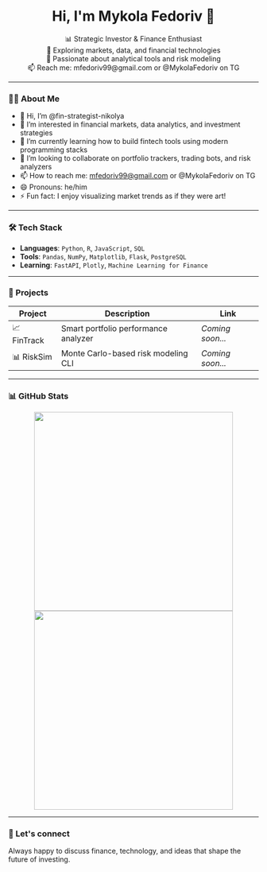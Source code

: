 <h1 align="center">Hi, I'm Mykola Fedoriv 👋</h1>

<p align="center">
  📊 Strategic Investor & Finance Enthusiast<br>
  💼 Exploring markets, data, and financial technologies<br>
  🧠 Passionate about analytical tools and risk modeling<br>
  📫 Reach me: mfedoriv99@gmail.com or @MykolaFedoriv on TG
</p>

---

### 🙋‍♂️ About Me

- 👋 Hi, I’m @fin-strategist-nikolya  
- 👀 I’m interested in financial markets, data analytics, and investment strategies  
- 🌱 I’m currently learning how to build fintech tools using modern programming stacks  
- 💞️ I’m looking to collaborate on portfolio trackers, trading bots, and risk analyzers  
- 📫 How to reach me: mfedoriv99@gmail.com or @MykolaFedoriv on TG
- 😄 Pronouns: he/him  
- ⚡ Fun fact: I enjoy visualizing market trends as if they were art!

---

### 🛠 Tech Stack

- **Languages**: `Python`, `R`, `JavaScript`, `SQL`
- **Tools**: `Pandas`, `NumPy`, `Matplotlib`, `Flask`, `PostgreSQL`
- **Learning**: `FastAPI`, `Plotly`, `Machine Learning for Finance`

---

### 🚀 Projects

| Project | Description | Link |
|--------|-------------|------|
| 📈 FinTrack | Smart portfolio performance analyzer | *Coming soon...* |
| 📊 RiskSim | Monte Carlo-based risk modeling CLI | *Coming soon...* |

---

### 📊 GitHub Stats

<p align="center">
  <img src="https://github-readme-stats.vercel.app/api?username=fin-strategist-nikolya&show_icons=true&theme=github_dark" width="400" />
  <img src="https://github-readme-streak-stats.herokuapp.com/?user=fin-strategist-nikolya&theme=github-dark" width="400" />
</p>

---

### 🤝 Let's connect

Always happy to discuss finance, technology, and ideas that shape the future of investing.
